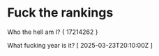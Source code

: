 # Fuck the rankings

Who the hell am I?
{ 17214262 }

What fucking year is it?
[ 2025-03-23T20:10:00Z ]
